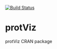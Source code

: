[![Build Status](https://travis-ci.org/fgcz/protViz.svg?branch=cran)](https://travis-ci.org/fgcz/protViz.svg?branch=cran)


protViz
=======

protViz CRAN package
